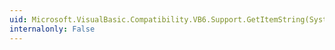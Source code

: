 ```yaml
---
uid: Microsoft.VisualBasic.Compatibility.VB6.Support.GetItemString(System.Windows.Forms.Control,System.Int32)
internalonly: False
---
```

